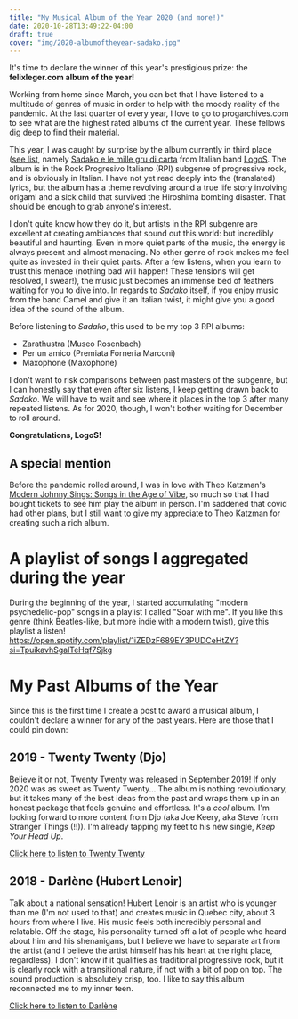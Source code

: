 ```yaml
---
title: "My Musical Album of the Year 2020 (and more!)"
date: 2020-10-28T13:49:22-04:00
draft: true
cover: "img/2020-albumoftheyear-sadako.jpg"
---
```


It's time to declare the winner of this year's prestigious prize: the **felixleger.com album of the year!**

Working from home since March, you can bet that I have listened to a multitude of genres of music in order to
help with the moody reality of the pandemic. At the last quarter of every year, I love to go to
progarchives.com to see what are the highest rated albums of the current year. These fellows dig deep to find
their material.

This year, I was caught by surprise by the album currently in third place ([see
list](http://www.progarchives.com/top-prog-albums.asp?ssubgenres=&syears=2020&scountries=&sminratings=0&smaxratings=0&sminavgratings=0&smaxresults=100&x=75&y=6#list),
namely [Sadako e le mille gru di carta](https://logosprog.bandcamp.com/album/sadako-e-le-mille-gru-di-carta)
from Italian band [LogoS](https://logosprog.bandcamp.com/). The album is in the Rock Progresivo Italiano (RPI)
subgenre of progressive rock, and is obviously in Italian. I have not yet read deeply into the (translated)
lyrics, but the album has a theme revolving around a true life story involving origami and a sick child that
survived the Hiroshima bombing disaster. That should be enough to grab anyone's interest.

I don't quite know how they do it, but artists in the RPI subgenre are excellent at creating ambiances that
sound out this world: but incredibly beautiful and haunting. Even in more quiet parts of the music, the energy
is always present and almost menacing. No other genre of rock makes me feel quite as invested in their quiet
parts.  After a few listens, when you learn to trust this menace (nothing bad will happen! These tensions will
get resolved, I swear!), the music just becomes an immense bed of feathers waiting for you to dive into. In
regards to *Sadako* itself, if you enjoy music from the band Camel and give it an Italian twist, it might give
you a good idea of the sound of the album.

Before listening to *Sadako*, this used to be my top 3 RPI albums:

- Zarathustra (Museo Rosenbach)
- Per un amico (Premiata Forneria Marconi)
- Maxophone (Maxophone)

I don't want to risk comparisons between past masters of the subgenre, but I can honestly say that even after
six listens, I keep getting drawn back to *Sadako*. We will have to wait and see where it places in the top 3
after many repeated listens. As for 2020, though, I won't bother waiting for December to roll around.

**Congratulations, LogoS!**

## A special mention

Before the pandemic rolled around, I was in love with Theo Katzman's [Modern Johnny Sings: Songs in the Age of
Vibe](https://theokatzman.bandcamp.com/album/modern-johnny-sings-songs-in-the-age-of-vibe), so much so that I
had bought tickets to see him play the album in person. I'm saddened that covid had other plans, but I still
want to give my appreciate to Theo Katzman for creating such a rich album.

# A playlist of songs I aggregated during the year

During the beginning of the year, I started accumulating "modern psychedelic-pop" songs in a playlist I called
"Soar with me". If you like this genre (think Beatles-like, but more indie with a modern twist), give this playlist a
listen!  https://open.spotify.com/playlist/1iZEDzF689EY3PUDCeHtZY?si=TpuikavhSgalTeHqf7Sjkg

# My Past Albums of the Year

Since this is the first time I create a post to award a musical album, I couldn't declare a winner for any of
the past years. Here are those that I could pin down:

## 2019 - Twenty Twenty (Djo)

Believe it or not, Twenty Twenty was released in September 2019! If only 2020 was as sweet as Twenty Twenty...
The album is nothing revolutionary, but it takes many of the best ideas from the past and wraps them up in an
honest package that feels genuine and effortless. It's a *cool* album. I'm looking forward to more content
from Djo (aka Joe Keery, aka Steve from Stranger Things (!!)). I'm already tapping my feet to his new single,
*Keep Your Head Up*.

[Click here to listen to Twenty
Twenty](https://www.youtube.com/playlist?list=PLd8W-283kUR8gk9AS_E6kCAt4KWtXC8pS)

## 2018 - Darlène (Hubert Lenoir)

Talk about a national sensation! Hubert Lenoir is an artist who is younger than me (I'm not used to that) and
creates music in Quebec city, about 3 hours from where I live. His music feels both incredibly personal and
relatable. Off the stage, his personality turned off a lot of people who heard about him and his shenanigans,
but I believe we have to separate art from the artist (and I believe the artist himself has his heart at the
right place, regardless). I don't know if it qualifies as traditional progressive rock, but it is clearly rock
with a transitional nature, if not with a bit of pop on top. The sound production is absolutely crisp, too. I
like to say this album reconnected me to my inner teen.

[Click here to listen to Darlène](https://hubertlenoir.bandcamp.com/album/darl-ne)
